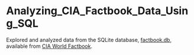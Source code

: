 # Analyzing_CIA_Factbook_Data_Using_SQL
Explored and analyzed data from the SQLite database, [factbook.db](https://dsserver-prod-resources-1.s3.amazonaws.com/257/factbook.db), available from [CIA World Factbook](https://www.cia.gov/library/publications/the-world-factbook/).
